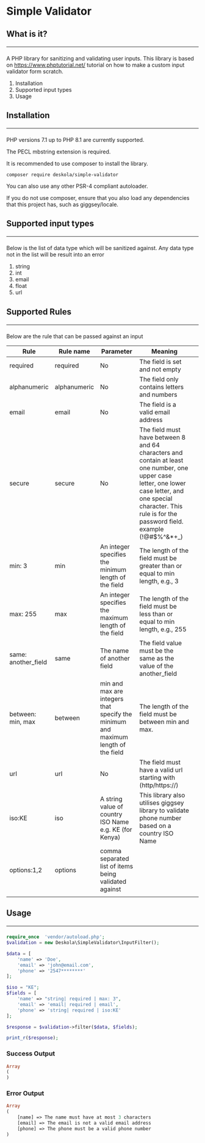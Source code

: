 # Simple Validator

## What is it? <hr/>
A PHP library for sanitizing and validating user inputs. This library is based on https://www.phptutorial.net/ tutorial
on how to make a custom input validator form scratch.

1) Installation
2) Supported input types
3) Usage

## Installation   <hr/>
PHP versions 7.1 up to PHP 8.1 are currently supported.

The PECL mbstring extension is required.

It is recommended to use composer to install the library.

```
composer require deskola/simple-validator
```
You can also use any other PSR-4 compliant autoloader.

If you do not use composer, ensure that you also load any dependencies that this project has, such as giggsey/locale.

## Supported input types <hr/>
Below is the list of data type which will be sanitized against. Any data type not in the list will be result into an error

1) string
2) int
3) email
4) float
5) url

## Supported Rules <hr/>
Below are the rule that can be passed against an input<br/>

| Rule  | Rule name  | Parameter  | Meaning  |   |
|---|---|---|---|---|
| required  | required  |  No  | The field is set and not empty  |   |
| alphanumeric  | alphanumeric  | No  |  The field only contains letters and numbers |   |
| email  | email  |  No |  The field is a valid email address |   |
| secure  | secure  | No  | The field must have between 8 and 64 characters and contain at least one number, one upper case letter, one lower case letter, and one special character. This rule is for the password field. example (!@#$%^&*+_)  |   |
| min: 3  | min  | An integer specifies the minimum length of the field  | The length of the field must be greater than or equal to min length, e.g., 3  |   |
| max: 255  | max  |  An integer specifies the maximum length of the field | The length of the field must be less than or equal to min length, e.g., 255  |   |
| same: another_field  | same  | The name of another field | The field value must be the same as the value of the another_field  |   |
| between: min, max  | between  | min and max are integers that specify the minimum and maximum length of the field  | The length of the field must be between min and max.  |   |
| url  | url  |  No | The field must have a valid url starting with (http/https://)  |   |
| iso:KE  | iso  | A string value of country ISO Name e.g. KE (for Kenya)  | This library also utilises giggsey library to validate phone number based on a country ISO Name  |   |
| options:1,2  | options  |  comma separated list of items being validated against |   |   |
|   |   |   |   |   |

## Usage <hr/>

```php
require_once  'vendor/autoload.php';
$validation = new Deskola\SimpleValidator\InputFilter();

$data = [
    'name' => 'Doe',
    'email' => 'john@email.com',
    'phone' => '2547********'
];

$iso = "KE";
$fields = [
    'name' => "string| required | max: 3",
    'email' => 'email| required | email',
    'phone' => 'string| required | iso:KE'
];

$response = $validation->filter($data, $fields);

print_r($response);
```

### Success Output
```php
Array
(
)
```

### Error Output
```php
Array
(
    [name] => The name must have at most 3 characters
    [email] => The email is not a valid email address
    [phone] => The phone must be a valid phone number
)
```



